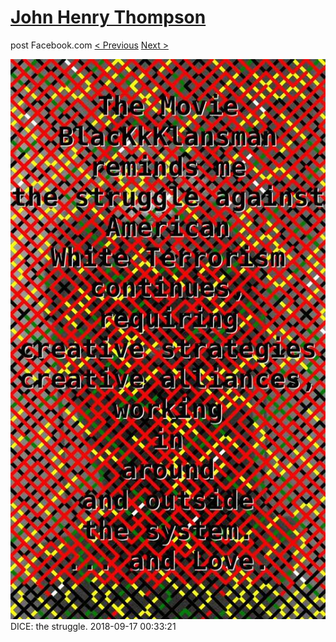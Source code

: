 # [John Henry Thompson](../README.md)
post Facebook.com
[< Previous](2018-09-17-1.md) [Next >](2018-09-17-3.md)

[![](../media/2018-09-17/Timeline-Photos-DICE-the-struggle.jpg)](../README.md)
DICE: the struggle.
2018-09-17 00:33:21